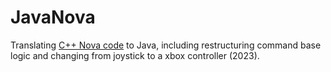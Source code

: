 # JavaNova

Translating [C++ Nova code](https://github.com/team1868/drivetrain-nova) to Java, including restructuring command base logic and changing from joystick to a xbox controller (2023).
